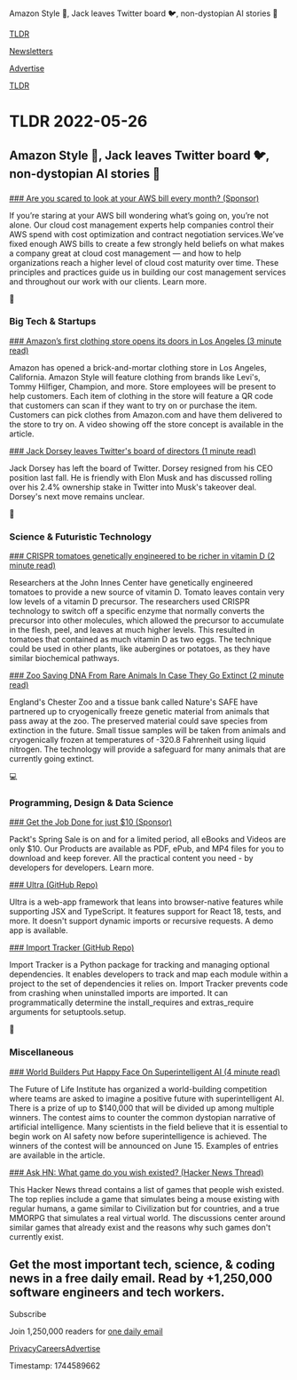 Amazon Style 👚, Jack leaves Twitter board 🐦, non-dystopian AI stories 🤖

[TLDR](/)

[Newsletters](/newsletters)

[Advertise](https://advertise.tldr.tech/)

[TLDR](/)

# TLDR 2022-05-26

## Amazon Style 👚, Jack leaves Twitter board 🐦, non-dystopian AI stories 🤖

### 

[### Are you scared to look at your AWS bill every month? (Sponsor)](https://www.duckbillgroup.com/services/?utm_source=tldr)

If you’re staring at your AWS bill wondering what’s going on, you’re not alone. Our cloud cost management experts help companies control their AWS spend with cost optimization and contract negotiation services.We’ve fixed enough AWS bills to create a few strongly held beliefs on what makes a company great at cloud cost management — and how to help organizations reach a higher level of cloud cost maturity over time. These principles and practices guide us in building our cost management services and throughout our work with our clients. Learn more.

📱

### Big Tech & Startups

[### Amazon’s first clothing store opens its doors in Los Angeles (3 minute read)](https://www.theverge.com/2022/5/25/23141479/amazon-style-clothing-retail-los-angeles-fashion?utm_source=tldrnewsletter)

Amazon has opened a brick-and-mortar clothing store in Los Angeles, California. Amazon Style will feature clothing from brands like Levi's, Tommy Hilfiger, Champion, and more. Store employees will be present to help customers. Each item of clothing in the store will feature a QR code that customers can scan if they want to try on or purchase the item. Customers can pick clothes from Amazon.com and have them delivered to the store to try on. A video showing off the store concept is available in the article.

[### Jack Dorsey leaves Twitter's board of directors (1 minute read)](https://www.axios.com/2022/05/25/jack-dorsey-twitter-board?utm_source=tldrnewsletter)

Jack Dorsey has left the board of Twitter. Dorsey resigned from his CEO position last fall. He is friendly with Elon Musk and has discussed rolling over his 2.4% ownership stake in Twitter into Musk's takeover deal. Dorsey's next move remains unclear.

🚀

### Science & Futuristic Technology

[### CRISPR tomatoes genetically engineered to be richer in vitamin D (2 minute read)](https://newatlas.com/science/tomatoes-crispr-genetic-engineering-vitamin-d/?utm_source=tldrnewsletter)

Researchers at the John Innes Center have genetically engineered tomatoes to provide a new source of vitamin D. Tomato leaves contain very low levels of a vitamin D precursor. The researchers used CRISPR technology to switch off a specific enzyme that normally converts the precursor into other molecules, which allowed the precursor to accumulate in the flesh, peel, and leaves at much higher levels. This resulted in tomatoes that contained as much vitamin D as two eggs. The technique could be used in other plants, like aubergines or potatoes, as they have similar biochemical pathways.

[### Zoo Saving DNA From Rare Animals In Case They Go Extinct (2 minute read)](https://futurism.com/the-byte/zoo-animal-dna-extinction?utm_source=tldrnewsletter)

England's Chester Zoo and a tissue bank called Nature's SAFE have partnered up to cryogenically freeze genetic material from animals that pass away at the zoo. The preserved material could save species from extinction in the future. Small tissue samples will be taken from animals and cryogenically frozen at temperatures of -320.8 Fahrenheit using liquid nitrogen. The technology will provide a safeguard for many animals that are currently going extinct.

💻

### Programming, Design & Data Science

[### Get the Job Done for just $10 (Sponsor)](https://packt.link/mbsuc)

Packt's Spring Sale is on and for a limited period, all eBooks and Videos are only $10. Our Products are available as PDF, ePub, and MP4 files for you to download and keep forever. All the practical content you need - by developers for developers. Learn more.

[### Ultra (GitHub Repo)](https://github.com/exhibitionist-digital/ultra?utm_source=tldrnewsletter)

Ultra is a web-app framework that leans into browser-native features while supporting JSX and TypeScript. It features support for React 18, tests, and more. It doesn't support dynamic imports or recursive requests. A demo app is available.

[### Import Tracker (GitHub Repo)](https://github.com/ibm/import-tracker?utm_source=tldrnewsletter)

Import Tracker is a Python package for tracking and managing optional dependencies. It enables developers to track and map each module within a project to the set of dependencies it relies on. Import Tracker prevents code from crashing when uninstalled imports are imported. It can programmatically determine the install\_requires and extras\_require arguments for setuptools.setup.

🎁

### Miscellaneous

[### World Builders Put Happy Face On Superintelligent AI (4 minute read)](https://spectrum.ieee.org/superintelligence-future-life-institute-contest?utm_source=tldrnewsletter)

The Future of Life Institute has organized a world-building competition where teams are asked to imagine a positive future with superintelligent AI. There is a prize of up to $140,000 that will be divided up among multiple winners. The contest aims to counter the common dystopian narrative of artificial intelligence. Many scientists in the field believe that it is essential to begin work on AI safety now before superintelligence is achieved. The winners of the contest will be announced on June 15. Examples of entries are available in the article.

[### Ask HN: What game do you wish existed? (Hacker News Thread)](https://news.ycombinator.com/item?id=31503201)

This Hacker News thread contains a list of games that people wish existed. The top replies include a game that simulates being a mouse existing with regular humans, a game similar to Civilization but for countries, and a true MMORPG that simulates a real virtual world. The discussions center around similar games that already exist and the reasons why such games don't currently exist.

## Get the most important tech, science, & coding news in a free daily email. Read by +1,250,000 software engineers and tech workers.

Subscribe

Join 1,250,000 readers for [one daily email](/api/latest/tech)

[Privacy](/privacy)[Careers](https://jobs.ashbyhq.com/tldr.tech)[Advertise](/tech/advertise)

Timestamp: 1744589662